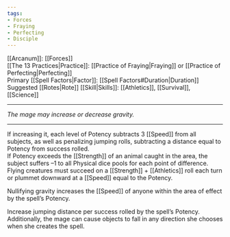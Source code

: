 ```yaml
---
tags:
- Forces
- Fraying
- Perfecting
- Disciple
---
```


[[Arcanum]]: [[Forces]]\
[[The 13 Practices|Practice]]: [[Practice of Fraying|Fraying]] or [[Practice of Perfecting|Perfecting]]\
Primary [[Spell Factors|Factor]]: [[Spell Factors#Duration|Duration]]\
Suggested [[Rotes|Rote]] [[Skill|Skills]]: [[Athletics]], [[Survival]], [[Science]]

---

_The mage may increase or decrease gravity._

---

If increasing it, each level of Potency subtracts 3 [[Speed]] from all subjects, as well as penalizing jumping rolls, subtracting a distance equal to Potency from success rolled.\
If Potency exceeds the [[Strength]] of an animal caught in the area, the subject suffers –1 to all Physical dice pools for each point of difference.\
Flying creatures must succeed on a [[Strength]] + [[Athletics]] roll each turn or plummet downward at a [[Speed]] equal to the Potency.

Nullifying gravity increases the [[Speed]] of anyone within the area of effect by the spell’s Potency. 

Increase jumping distance per success rolled by the spell’s Potency.\
Additionally, the mage can cause objects to fall in any direction she chooses when she creates the spell.